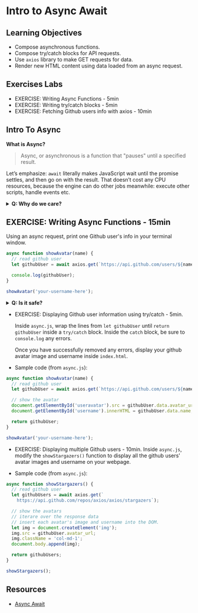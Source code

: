 # Intro to Async Await

## Learning Objectives

- Compose asynchronous functions.
- Compose try/catch blocks for API requests.
- Use `axios` library to make GET requests for data.
- Render new HTML content using data loaded from an async request.

## Exercises Labs

- EXERCISE: Writing Async Functions - 5min
- EXERCISE: Writing try/catch blocks - 5min
- EXERCISE: Fetching Github users info with axios - 10min

## Intro To Async

**What is Async?**

> Async, or asynchronous is a function that "pauses" until a specified result.

Let’s emphasize: `await` literally makes JavaScript wait until the promise settles, and then go on with the result. That doesn’t cost any CPU resources, because the engine can do other jobs meanwhile: execute other scripts, handle events etc.

<details>
  <summary><strong>Q: Why do we care?</strong></summary>

A: We can’t use `await` in regular functions
If we try to use await in non-async function, there would be a syntax error:

```javascript
function fetchData() {
  let response = api.get("/people/1");
  let result = await response.data; // Syntax error
}
```

We will get this error if we do not put async before a function. As said, await only works inside an async function.

</details>

## EXERCISE: Writing Async Functions - 15min

Using an async request, print one Github user's info in your terminal window.

```javascript
async function showAvatar(name) {
  // read github user
  let githubUser = await axios.get(`https://api.github.com/users/${name}`);

  console.log(githubUser);
}

showAvatar('your-username-here');
```

<details>
  <summary><strong>Q: Is it safe?</strong></summary>

A: No, Async/await requests won’t always work
People who are just starting to use `await` tend to forget the fact that APIs can return errors, or even nothing at all!

Have no fear, as we can wrap our `async` methods with try/catch blocks.

## Try/Catch Blocks

Safety first! Wrapping async functions inside try/catch blocks helps prevent unhandled errors.

```javascript
async function showAvatar(name) {
  try {
    // What's wrong with this request URL?
    let githubUser = await axios.get(`https://api.github.com/user/${name}`);
    console.log(githubUser.data);
  } catch (error) {
    console.log(`Oops! There was an error: ${error}`);
  }
}
```

</details>

- EXERCISE: Displaying Github user information using try/catch - 5min.

  Inside `async.js`, wrap the lines from `let githubUser` until `return githubUser` inside a `try/catch` block. Inside the `catch` block, be sure to `console.log` any errors.

  Once you have successfully removed any errors, display your github avatar image and username inside `index.html`.

- Sample code (from `async.js`):

```javascript
async function showAvatar(name) {
  // read github user
  let githubUser = await axios.get(`https://api.github.com/users/${name}`);

  // show the avatar
  document.getElementById('useravatar').src = githubUser.data.avatar_url;
  document.getElementById('username').innerHTML = githubUser.data.name;

  return githubUser;
}

showAvatar('your-username-here');
```

- EXERCISE: Displaying multiple Github users - 10min.
  Inside `async.js`, modify the `showStargazers()` function to display all the github users' avatar images and username on your webpage.

- Sample code (from `async.js`):

```javascript
async function showStargazers() {
  // read github user
  let githubUsers = await axios.get(`
    https://api.github.com/repos/axios/axios/stargazers`);

  // show the avatars
  // iterare over the response data
  // insert each avatar's image and username into the DOM.
  let img = document.createElement('img');
  img.src = githubUser.avatar_url;
  img.className = 'col-md-1';
  document.body.append(img);

  return githubUsers;
}

showStargazers();
```

## Resources

- [Async Await](https://javascript.info/async-await)
